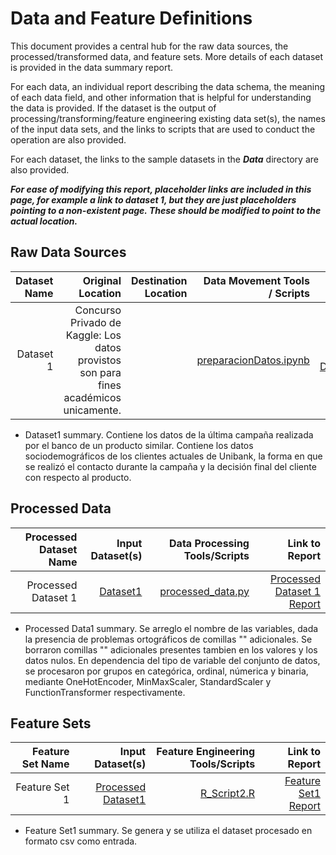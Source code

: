 # Data and Feature Definitions

This document provides a central hub for the raw data sources, the processed/transformed data, and feature sets. More details of each dataset is provided in the data summary report. 

For each data, an individual report describing the data schema, the meaning of each data field, and other information that is helpful for understanding the data is provided. 
If the dataset is the output of processing/transforming/feature engineering existing data set(s), the names of the input data sets, and the links to scripts 
that are used to conduct the operation are also provided. 

For each dataset, the links to the sample datasets in the _**Data**_ directory are also provided. 

_**For ease of modifying this report, placeholder links are included in this page, for example a link to dataset 1, but they are just placeholders pointing to a non-existent page. These should be modified to point to the actual location.**_

## Raw Data Sources

| Dataset Name | Original Location   | Destination Location  | Data Movement Tools / Scripts | Link to Report |
| ---:| ---: | ---: | ---: | -----: |
| Dataset 1 | Concurso Privado de Kaggle: Los datos provistos son para fines académicos unicamente. |  | [preparacionDatos.ipynb](tdsp_template/data/data_adquisition/) | [Reporte 1 DatosClieente]()|


* Dataset1 summary. Contiene los datos de la última campaña realizada por el banco de un producto similar. Contiene los datos sociodemográficos de los clientes 
actuales de Unibank, la forma en que se realizó el contacto durante la campaña y la decisión final del cliente con respecto al producto.


## Processed Data
| Processed Dataset Name | Input Dataset(s)   | Data Processing Tools/Scripts | Link to Report |
| ---:| ---: | ---: | ---: | 
| Processed Dataset 1 | [Dataset1](https://github.com/DCalvacheB/mlds6-project/blob/master/scripts/preprocessing/Train%20bank.csv) | [processed_data.py](https://github.com/DCalvacheB/mlds6-project/blob/master/scripts/preprocessing/processed_data.py) | [Processed Dataset 1 Report](https://github.com/DCalvacheB/mlds6-project/blob/master/docs/data/data_summary.md)|

* Processed Data1 summary. Se arreglo el nombre de las variables, dada la presencia de problemas ortográficos de comillas "" adicionales. Se borraron comillas "" adicionales presentes tambien en los valores y los datos nulos. En dependencia del tipo de variable del conjunto de datos, se procesaron por grupos en categórica, ordinal, númerica y binaria, mediante OneHotEncoder, MinMaxScaler, StandardScaler y FunctionTransformer respectivamente.
    
    
## Feature Sets

| Feature Set Name | Input Dataset(s)   | Feature Engineering Tools/Scripts | Link to Report |
| ---:| ---: | ---: | ---: | 
| Feature Set 1 | [Processed Dataset1](https://github.com/DCalvacheB/mlds6-project/blob/master/scripts/preprocessing/processtrainbank.csv) | [R_Script2.R](link/to/R/script/file/in/Code) | [Feature Set1 Report](link/to/report1)|

* Feature Set1 summary. Se genera y se utiliza el dataset procesado en formato csv como entrada. 

